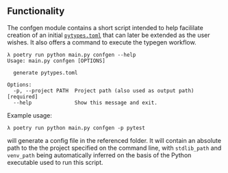 ## Functionality

The confgen module contains a short script intended to help facililate creation of an initial [`pytypes.toml`](misc/config.md) that can later be extended as the user wishes.
It also offers a command to execute the typegen workflow.

```
λ poetry run python main.py confgen --help
Usage: main.py confgen [OPTIONS]

  generate pytypes.toml

Options:
  -p, --project PATH  Project path (also used as output path)  [required]
  --help              Show this message and exit.
```

Example usage: 

```
λ poetry run python main.py confgen -p pytest
```

will generate a config file in the referenced folder.
It will contain an absolute path to the the project specified on the command line, with `stdlib_path` and `venv_path` being automatically inferred on the basis of the Python executable used to run this script.
